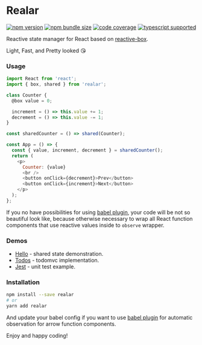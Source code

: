 # Realar

[![npm version](https://img.shields.io/npm/v/realar?style=flat-square)](https://www.npmjs.com/package/realar) [![npm bundle size](https://img.shields.io/bundlephobia/minzip/realar@0.3.0?style=flat-square)](https://bundlephobia.com/result?p=realar@0.3.0) [![code coverage](https://img.shields.io/coveralls/github/betula/realar?style=flat-square)](https://coveralls.io/github/betula/realar) [![typescript supported](https://img.shields.io/npm/types/typescript?style=flat-square)](./src/index.ts)

Reactive state manager for React based on [reactive-box](https://github.com/betula/reactive-box).

Light, Fast, and Pretty looked :kissing_heart:

### Usage

```javascript
import React from 'react';
import { box, shared } from 'realar';

class Counter {
  @box value = 0;

  increment = () => this.value += 1;
  decrement = () => this.value -= 1;
}

const sharedCounter = () => shared(Counter);

const App = () => {
  const { value, increment, decrement } = sharedCounter();
  return (
    <p>
      Counter: {value}
      <br />
      <button onClick={decrement}>Prev</button>
      <button onClick={increment}>Next</button>
    </p>
  );
};
```

If you no have possibilities for using [babel plugin](https://github.com/betula/babel-plugin-realar), your code will be not so beautiful look like, because otherwise necessary to wrap all React function components that use reactive values inside to `observe` wrapper.


### Demos

+ [Hello](https://github.com/realar-project/hello) - shared state demonstration.
+ [Todos](https://github.com/realar-project/todos) - todomvc implementation.
+ [Jest](https://github.com/realar-project/jest) - unit test example.

### Installation

```bash
npm install --save realar
# or
yarn add realar
```

And update your babel config if you want to use [babel plugin](https://github.com/betula/babel-plugin-realar) for automatic observation for arrow function components.

Enjoy and happy coding!

